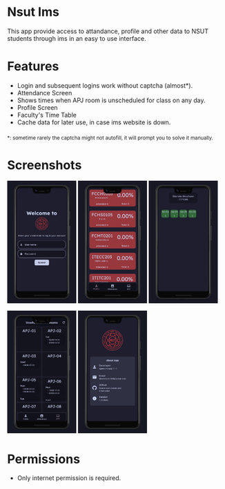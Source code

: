 # Nsut Ims

This app provide access to attandance, profile and other data to NSUT students through ims in an easy to use interface.

# Features

- Login and subsequent logins work without captcha (almost\*).
- Attendance Screen
- Shows times when APJ room is unscheduled for class on any day.
- Profile Screen
- Faculty's Time Table
- Cache data for later use, in case ims website is down.

<sub>\*: sometime rarely the captcha might not autofill, it will prompt you to solve it manually.

# Screenshots

<p float="left">
  <img src="screenshots/Screenshot 1.jpg" alt="Screenshot Gallery" width="160"/>
  <img src="screenshots/Screenshot 2.jpg" alt="Screenshot Gallery" width="160"/>
  <img src="screenshots/Screenshot 3.jpg" alt="Screenshot Gallery" width="160"/>
</p>
<p float="left">
  <img src="screenshots/Screenshot 4.jpg" alt="Screenshot Gallery" width="160"/>
  <img src="screenshots/Screenshot 5.jpg" alt="Screenshot Gallery" width="160"/>
</p>

# Permissions

- Only internet permission is required.
